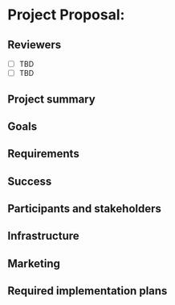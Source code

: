 # Project Proposal: <!-- PROJECT NAME -->

## Reviewers

<!-- Choose two people at your discretion who make sense to review this based on their existing expertise. Check in to make sure folks aren't currently reviewing more than one other proposal or RFC. -->

- [ ] TBD
- [ ] TBD

## Project summary

<!-- A brief one or two sentence summary of the project's features -->

## Goals

<!-- Which yearly goal does this project advance? -->

## Requirements

<!-- Detailed descriptions of the features required for the project. Include user stories if you feel they'd be helpful, but focus on describing a specification for how the feature would work with an eye towards edge cases. -->

## Success

<!-- How do we measure the success of the project? How do we know our ideas worked? -->

## Participants and stakeholders

<!-- Who is working on the project and who are the external stakeholders, if any? -->

## Infrastructure

<!-- What infrastructural considerations need to be made for this project? If there are none, say so explicitly rather than deleting the section. -->

## Marketing

<!-- Are there potential marketing opportunities that we'd need to coordinate with the community to accomplish? If there are none, say so explicitly rather than deleting the section. -->

## Required implementation plans

<!-- What are the required implementation plans? Consider if they should be split per level of the stack or per feature. -->
